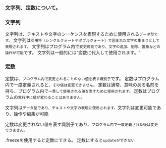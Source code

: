 ### 文字列、定数について。


### 文字列　

文字列は、テキストや文字のシーケンスを表現するために使用される`データ型です。`
文字列は`引用符（シングルクォートやダブルクォート）で囲まれた文字の集まりとして表現されます。`
文字列はプログラム内で`変更可能であり、文字の追加、削除、置換などの操作が可能`です。
文字列は一般的には“変数に代入して使用されます。“


### 定数

定数は、`プログラム内で変更されることのない値を表す識別子`です。
定数はプログラム内で一度定義されると、`その値は変更できません。`
定数は通常、意味のある名前を持ち、プログラム内で`一貫して使用される値を表すために使用されます。`
定数はプログラムの`実行中に値が変わることはありません。`

文字列は`データ型であり、テキストや文字の表現に使用されます。`文字列は変更可能であり、操作や編集が可能

定数は変更されない値を表す識別子であり、`プログラム内で一度定義された後は変更できません。`


.freezeを使用すると定数にできる。
定数にすると`updateができない`
